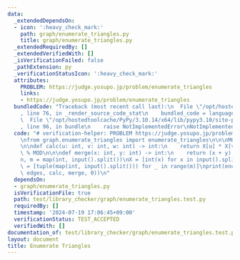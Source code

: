 ```yaml
---
data:
  _extendedDependsOn:
  - icon: ':heavy_check_mark:'
    path: graph/enumerate_triangles.py
    title: graph/enumerate_triangles.py
  _extendedRequiredBy: []
  _extendedVerifiedWith: []
  _isVerificationFailed: false
  _pathExtension: py
  _verificationStatusIcon: ':heavy_check_mark:'
  attributes:
    PROBLEM: https://judge.yosupo.jp/problem/enumerate_triangles
    links:
    - https://judge.yosupo.jp/problem/enumerate_triangles
  bundledCode: "Traceback (most recent call last):\n  File \"/opt/hostedtoolcache/PyPy/3.10.14/x64/lib/pypy3.10/site-packages/onlinejudge_verify/documentation/build.py\"\
    , line 76, in _render_source_code_stat\n    bundled_code = language.bundle(\n\
    \  File \"/opt/hostedtoolcache/PyPy/3.10.14/x64/lib/pypy3.10/site-packages/onlinejudge_verify/languages/python.py\"\
    , line 96, in bundle\n    raise NotImplementedError\nNotImplementedError\n"
  code: "# verification-helper: PROBLEM https://judge.yosupo.jp/problem/enumerate_triangles\n\
    \nfrom graph.enumerate_triangles import enumerate_triangles\n\n\nMOD = 998244353\n\
    \n\ndef calc(u: int, v: int, w: int) -> int:\n    return X[u] * X[v] % MOD * X[w]\
    \ % MOD\n\n\ndef merge(x: int, y: int) -> int:\n    return (x + y) % MOD\n\n\n\
    n, m = map(int, input().split())\nX = [int(x) for x in input().split()]\nedges\
    \ = [tuple(map(int, input().split())) for _ in range(m)]\nprint(enumerate_triangles(n,\
    \ edges, calc, merge, 0))\n"
  dependsOn:
  - graph/enumerate_triangles.py
  isVerificationFile: true
  path: test/library_checker/graph/enumerate_triangles.test.py
  requiredBy: []
  timestamp: '2024-07-19 17:06:45+09:00'
  verificationStatus: TEST_ACCEPTED
  verifiedWith: []
documentation_of: test/library_checker/graph/enumerate_triangles.test.py
layout: document
title: Enumerate Triangles
---
```



